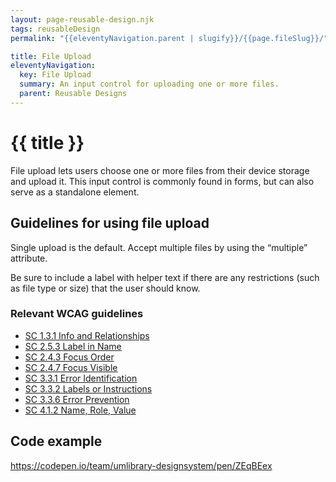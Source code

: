 ```yaml
---
layout: page-reusable-design.njk
tags: reusableDesign
permalink: "{{eleventyNavigation.parent | slugify}}/{{page.fileSlug}}/"

title: File Upload
eleventyNavigation:
  key: File Upload
  summary: An input control for uploading one or more files.
  parent: Reusable Designs
---
```


# {{ title }}

File upload lets users choose one or more files from their device storage and upload it. This input control is commonly found in forms, but can also serve as a standalone element.

## Guidelines for using file upload

Single upload is the default. Accept multiple files by using the “multiple” attribute.

Be sure to include a label with helper text if there are any restrictions (such as file type or size) that the user should know.

### Relevant WCAG guidelines

* [SC 1.3.1 Info and Relationships](https://www.w3.org/WAI/WCAG22/Understanding/info-and-relationships)  
* [SC 2.5.3 Label in Name](https://www.w3.org/WAI/WCAG22/Understanding/label-in-name.html)  
* [SC 2.4.3 Focus Order](https://www.w3.org/WAI/WCAG22/Understanding/focus-order)  
* [SC 2.4.7 Focus Visible](https://www.w3.org/WAI/WCAG22/Understanding/focus-visible)  
* [SC 3.3.1 Error Identification](https://www.w3.org/WAI/WCAG22/Understanding/error-identification)  
* [SC 3.3.2 Labels or Instructions](https://www.w3.org/WAI/WCAG22/Understanding/labels-or-instructions)  
* [SC 3.3.6 Error Prevention](https://www.w3.org/WAI/WCAG22/Understanding/error-prevention-all)  
* [SC 4.1.2 Name, Role, Value](https://www.w3.org/WAI/WCAG22/Understanding/name-role-value)

## Code example

https://codepen.io/team/umlibrary-designsystem/pen/ZEqBEex
